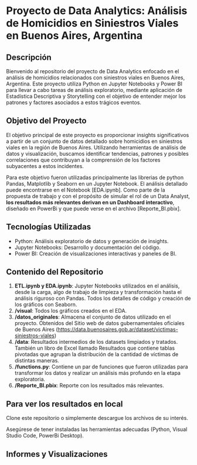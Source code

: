 # Proyecto de Data Analytics: Análisis de Homicidios en Siniestros Viales en Buenos Aires, Argentina

## Descripción
Bienvenido al repositorio del proyecto de Data Analytics enfocado en el análisis de homicidios relacionados con siniestros viales en Buenos Aires, Argentina. Este proyecto utiliza Python en Jupyter Notebooks y Power BI para llevar a cabo tareas de análisis exploratorio, mediante aplicación de Estadística Descriptiva y Storytelling con el objetivo de entender mejor los patrones y factores asociados a estos trágicos eventos.

## Objetivo del Proyecto
El objetivo principal de este proyecto es proporcionar insights significativos a partir de un conjunto de datos detallado sobre homicidios en siniestros viales en la región de Buenos Aires. Utilizando herramientas de análisis de datos y visualización, buscamos identificar tendencias, patrones y posibles correlaciones que contribuyan a la comprensión de los factores subyacentes a estos incidentes.

Para este objetivo fueron utilizadas principalmente las librerias de python Pandas, Matplotlib y Seaborn en un Jupyter Notebook. El análisis detallado puede encontrarse en el Notebook [EDA.ipynb]. Como parte de la propuesta de trabajo y con el propósito de simular el rol de un Data Analyst, **los resultados más relevantes derivan en un Dashboard interactivo**, diseñado en PowerBi y que puede verse en el archivo [Reporte_BI.pbix].

## Tecnologías Utilizadas
- Python: Análisis exploratorio de datos y generación de insights.
- Jupyter Notebooks: Desarrollo y documentación del código.
- Power BI: Creación de visualizaciones interactivas y paneles de BI.

## Contenido del Repositorio
1. **ETL.ipynb y EDA.ipynb**: Jupyter Notebooks utilizados en el análisis, desde la carga, algo de trabajo de limpieza y transformación hasta el análisis riguroso con Pandas. Todos los detalles de código y creación de los gráficos con Seaborn.
2. **/visual**: Todos los gráficos creados en el EDA.
3. **/datos_originales**: Almacena el conjunto de datos utilizado en el proyecto. Obtenidos del Sitio web de datos gubernamentales oficiales de Buenos Aires (https://data.buenosaires.gob.ar/dataset/victimas-siniestros-viales)
4. **/data**: Resultados intermedios de los datasets limpiados y tratados. También un libro de Excel llamado Resultados que contiene tablas pivotadas que agrupan la distribución de la cantidad de víctimas de distintas maneras.
5. **/functions.py**: Contiene un par de funciones que fueron utilizadas para transformar los datos y realizar un análisis más profundo en la etapa exploratoria.
6. **/Reporte_BI.pbix**: Reporte con los resultados más relevantes.

## Para ver los resultados en local
Clone este repositorio o simplemente descargue los archivos de su interés. 

Asegúrese de tener instaladas las herramientas adecuadas (Python, Visual Studio Code, PowerBi Desktop).

## Informes y Visualizaciones



